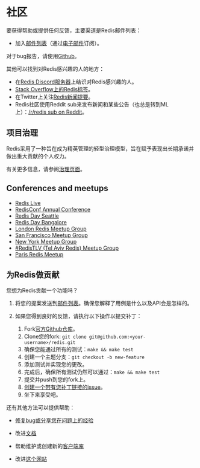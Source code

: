 社区
===

要获得帮助或提供任何反馈，主要渠道是Redis邮件列表：

* 加入[邮件列表](http://groups.google.com/group/redis-db)（通过[电子邮件](mailto:redis-db+subscribe@googlegroups.com)订阅）。

对于bug报告，请使用[Github](https://github.com/redis/redis)。

其他可以找到对Redis感兴趣的人的地方：

* 在[Redis Discord服务器](https://discord.gg/redis)上结识对Redis感兴趣的人。
* [Stack Overflow上的Redis标签](http://stackoverflow.com/questions/tagged/redis?sort=newest&pageSize=30)。
* 在Twitter上关注[Redis新闻提要](http://twitter.com/redisfeed)。
* Redis社区使用Reddit sub来发布新闻和某些公告（也总是转到ML上）：[/r/redis sub on Reddit](https://www.reddit.com/r/redis/)。

项目治理
---

Redis采用了一种旨在成为精英管理的轻型治理模型，旨在赋予表现出长期承诺并做出重大贡献的个人权力。

有关更多信息，请参阅[治理页面](/topics/governance.md)。

Conferences and meetups
---

* [Redis Live](https://meetups.redislabs.com/redis-live/)
* [RedisConf Annual Conference](https://redislabs.com/redisconf)
* [Redis Day Seattle](https://connect.redislabs.com/redisdayseattle/mktg)
* [Redis Day Bangalore](https://connect.redislabs.com/redisdaybangalore)
* [London Redis Meetup Group](https://www.meetup.com/Redis-London)
* [San Francisco Meetup Group](http://sfmeetup.redis.io)
* [New York Meetup Group](https://www.meetup.com/New-York-REDIS-Meetup)
* [#RedisTLV (Tel Aviv Redis) Meetup Group](https://www.meetup.com/Tel-Aviv-Redis-Meetup)
* [Paris Redis Meetup](https://www.meetup.com/Paris-Redis-Meetup/)

为Redis做贡献
---

您想为Redis贡献一个功能吗？

1. 将您的提案发送到[邮件列表](http://groups.google.com/group/redis-db)。确保您解释了用例是什么以及API会是怎样的。

2. 如果您得到良好的反馈，请执行以下操作以提交补丁：

    1. Fork[官方Github仓库](http://github.com/redis/redis)。
    2. Clone您的fork: `git clone git@github.com:<your-username>/redis.git`
    3. 确保您能通过所有的测试：`make && make test`
    4. 创建一个主题分支：`git checkout -b new-feature`
    5. 添加测试并实现您的更改。
    6. 完成后，确保所有测试仍然可以通过：`make && make test`
    7. 提交并push到您的fork上。
    8. [创建一个带有您补丁链接的issue](https://github.com/redis/redis/issues)。
    9. 坐下来享受吧。

还有其他方法可以提供帮助：

* [修复bug或分享您在问题上的经验](https://github.com/redis/redis/issues)

* 改进[文档](http://github.com/redis/redis-doc)

* 帮助维护或创建新的[客户端库](https://redis.io/clients)

* 改进[这个网站](http://github.com/redis/redis-io)
